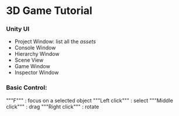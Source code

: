 # 3D Game Tutorial

### Unity UI

- Project Window: list all the *assets*
- Console Window
- Hierarchy Window
- Scene View
- Game Window
- Inspector Window

### Basic Control:
"""F""" : focus on a selected object
"""Left click""" : select
"""Middle click""" : drag
"""Right click""" : rotate


